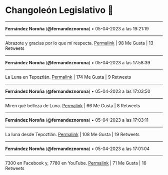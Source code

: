 # Changoleón Legislativo 🙈
*****
**Fernández Noroña** (**@fernandeznorona**) • 05-04-2023 a las 19:21:19
*****
Abrazote y gracias por lo que mí respecta.
[Permalink](https://twitter.com/fernandeznorona/status/1643816123631116289) | 98 Me Gusta | 13 Retweets
*****
**Fernández Noroña** (**@fernandeznorona**) • 05-04-2023 a las 17:58:39
*****
La Luna en Tepoztlán.
[Permalink](https://twitter.com/fernandeznorona/status/1643795322391482369) | 174 Me Gusta | 9 Retweets
*****
**Fernández Noroña** (**@fernandeznorona**) • 05-04-2023 a las 17:03:50
*****
Miren qué belleza de Luna.
[Permalink](https://twitter.com/fernandeznorona/status/1643781526910566407) | 66 Me Gusta | 8 Retweets
*****
**Fernández Noroña** (**@fernandeznorona**) • 05-04-2023 a las 17:03:11
*****
La luna desde Tepoztlán.
[Permalink](https://twitter.com/fernandeznorona/status/1643781362695143424) | 108 Me Gusta | 19 Retweets
*****
**Fernández Noroña** (**@fernandeznorona**) • 05-04-2023 a las 17:01:04
*****
7300 en Facebook y, 7780 en YouTube.
[Permalink](https://twitter.com/fernandeznorona/status/1643780831633088513) | 71 Me Gusta | 16 Retweets